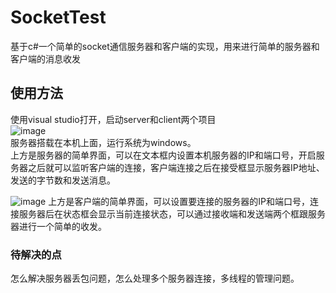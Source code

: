 # SocketTest
基于c#一个简单的socket通信服务器和客户端的实现，用来进行简单的服务器和客户端的消息收发

## 使用方法
使用visual studio打开，启动server和client两个项目  
![image](https://github.com/xuehao-in-studing/SocketTest/assets/102791379/f996615c-6bf8-4344-a25b-184adcca2f07)  
服务器搭载在本机上面，运行系统为windows。  
上方是服务器的简单界面，可以在文本框内设置本机服务器的IP和端口号，开启服务器之后就可以监听客户端的连接，客户端连接之后在接受框显示服务器IP地址、发送的字节数和发送消息。  

![image](https://github.com/xuehao-in-studing/SocketTest/assets/102791379/2fdc9e91-54c6-4e6b-88e0-5022bbbefcdb)
上方是客户端的简单界面，可以设置要连接的服务器的IP和端口号，连接服务器后在状态框会显示当前连接状态，可以通过接收端和发送端两个框跟服务器进行一个简单的收发。  

### 待解决的点
怎么解决服务器丢包问题，怎么处理多个服务器连接，多线程的管理问题。

